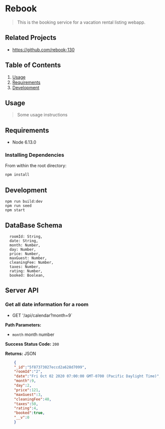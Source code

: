 # Rebook

>This is the booking service for a vacation rental listing webapp.

## Related Projects

  - https://github.com/rebook-130


## Table of Contents

1. [Usage](#Usage)
1. [Requirements](#requirements)
1. [Development](#development)

## Usage

> Some usage instructions

## Requirements

- Node 6.13.0

### Installing Dependencies

From within the root directory:

```sh
npm install
```

## Development
```
npm run build:dev
npm run seed
npm start
```
## DataBase Schema
```
  roomId: String,
  date: String,
  month: Number,
  day: Number,
  price: Number,
  maxGuest: Number,
  cleaningFee: Number,
  taxes: Number,
  rating: Number,
  booked: Boolean,
```
## Server API

### Get all date information for a room
  * GET '/api/calendar?month=9`

**Path Parameters:**
  * `month` month number

**Success Status Code:** `200`

**Returns:** JSON

```json
    {
    "_id":"5f87373027eccd2a628d7099",
    "roomId":"2",
    "date":"Fri Oct 02 2020 07:00:00 GMT-0700 (Pacific Daylight Time)",
    "month":9,
    "day":2,
    "price":121,
    "maxGuest":3,
    "cleaningFee":40,
    "taxes":50,
    "rating":4,
    "booked":true,
    "__v":0
    }
```
